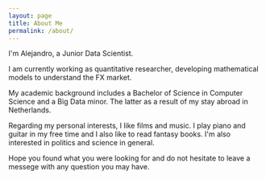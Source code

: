 ```yaml
---
layout: page
title: About Me
permalink: /about/
---
```


I'm Alejandro, a Junior Data Scientist.

I am currently working as quantitative researcher, developing mathematical models to understand
the FX market.

My academic background includes a Bachelor of Science in Computer Science and a Big Data minor. 
The latter as a result of my stay abroad in Netherlands.

Regarding my personal interests, I like films and music. I play piano and guitar in my
free time and I also like to read fantasy books. I'm also interested in politics and science
in general.

Hope you found what you were looking for and do not hesitate to leave a messege with any question
you may have.
